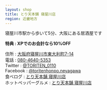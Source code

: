```yaml
---
layout: shop
title: とり天本舗 寝屋川店
region: 近畿地方
---
```


寝屋川市駅から歩いて5分、大阪にある居酒屋です  

**特典 : XPでのお会計なら10%OFF**  

住所 : [大阪府寝屋川市東大利町7-14](https://www.google.co.jp/maps/place/%E3%80%92572-0042+%E5%A4%A7%E9%98%AA%E5%BA%9C%E5%AF%9D%E5%B1%8B%E5%B7%9D%E5%B8%82%E6%9D%B1%E5%A4%A7%E5%88%A9%E7%94%BA%EF%BC%97%E2%88%92%EF%BC%91%EF%BC%94/@34.7638597,135.6175418,116m/data=!3m1!1e3!4m5!3m4!1s0x60011e129aa5a38b:0x88020b53503d5b59!8m2!3d34.7638736!4d135.6179036)  
電話 : <a href="tel:">080-4640-5353</a>  
Twitter : [@TORITEN_0110](https://twitter.com/toriten_0110)  
Facebook : [@toritenhonpo.neyagawa](https://www.facebook.com/toritenhonpo.neyagawa/)  
食べログ : [とり天本舗 寝屋川店](https://tabelog.com/osaka/A2707/A270702/27090062/)  
ホットペッパーグルメ : [とり天本舗 寝屋川店](https://www.hotpepper.jp/strJ001145066/)  

